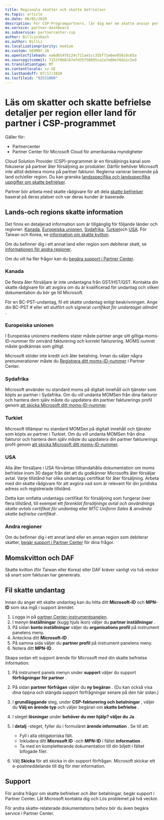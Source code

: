 ```yaml
---
title: Regionala skatter och skatte befrielser
ms.topic: article
ms.date: 06/05/2020
description: För CSP-Programpartners, lär dig mer om skatte ansvar per region, hur du skickar skatte befrielser för CSP Sales och hur du får support för skatte frågor.
ms.service: partner-dashboard
ms.subservice: partnercenter-csp
author: BillLinzbach
ms.author: BillLi
ms.localizationpriority: medium
ms.custom: SEOMAY.20
ms.openlocfilehash: ea6d654f6124c711ae1cc355f71e6ee956c8c65a
ms.sourcegitcommit: 7153f0b8c67efd35f58695ca2a7e00e70da1c5e9
ms.translationtype: MT
ms.contentlocale: sv-SE
ms.lasthandoff: 07/17/2020
ms.locfileid: "92531000"
---
```

# <a name="read-about-taxes-and-tax-exemption-details-by-region-or-country-for-partners-in-the-csp-program"></a>Läs om skatter och skatte befrielse detaljer per region eller land för partner i CSP-programmet

Gäller för:

- Partnercenter
- Partner Center för Microsoft Cloud för amerikanska myndigheter

Cloud Solution Provider (CSP)-programmet är en försäljnings kanal som fokuserar på partner åter försäljning av produkter. Därför behöver Microsoft inte alltid debitera moms på partner fakturor. Reglerna varierar beroende på land och/eller region. Du kan granska [landsspecifika och landsspecifika uppgifter om skatte befrielser](#country-and-region-tax-details).

Partner bör arbeta med skatte rådgivare för att dela [skatte befrielser](#file-tax-exemptions) baserat på deras platser och var deras kunder är baserade.

## <a name="country-and-region-tax-details"></a>Lands-och regions skatte information

Det finns en detaljerad information som är tillgänglig för följande länder och regioner: [Kanada](#canada), [Europeiska unionen](#european-union), [Sydafrika](#south-africa), [Turkiet](#turkey)och [USA](#united-states). För Taiwan och Korea, se [information om skatte kvitton](#tax-receipts-and-daf).

Om du befinner dig i ett annat land eller region som debiterar skatt, se [informationen för andra regioner](#other-regions).

Om du vill ha fler frågor kan du [begära support i Partner Center](#support).

### <a name="canada"></a>Kanada

De flesta åter försäljare är inte undantagna från GST/HST/QST. Kontakta din skatte rådgivare för att avgöra om du är kvalificerad för undantag och vilken dokumentation du bör ge till Microsoft.

För en BC-PST-undantag, fil ett skatte undantag enligt beskrivningen. Ange din BC-PST # eller ett slutfört och signerat *certifikat för undantaget allmänt* .

### <a name="european-union"></a>Europeiska unionen

I Europeiska unionens medlems stater måste partner ange sitt giltiga moms-ID-nummer för omvänd fakturering och korrekt fakturering. MOMS numret måste godkännas som giltigt.

Microsoft stöder inte kredit och åter betalning. Innan du säljer några prenumerationer måste du [Registrera ditt moms-ID-nummer](organization-tax-info.md) i Partner Center.

### <a name="south-africa"></a>Sydafrika

Microsoft använder nu standard moms på digitalt innehåll och tjänster som köpts av partner i Sydafrika. Om du vill undanta MOMSen från dina fakturor och hantera dem själv måste du uppdatera din partner fakturerings profil genom [att skicka Microsoft ditt moms-ID-nummer](organization-tax-info.md).

### <a name="turkey"></a>Turkiet

Microsoft tillämpar nu standard MOMSen på digitalt innehåll och tjänster som köpts av partner i Turkiet. Om du vill undanta MOMSen från dina fakturor och hantera dem själv måste du uppdatera din partner fakturerings profil genom [att skicka Microsoft ditt moms-ID-nummer](organization-tax-info.md).

### <a name="united-states"></a>USA

Alla åter försäljare i USA förväntas tillhandahålla dokumentation om moms befrielse inom 30 dagar från det att du godkänner Microsofts åter försäljar avtal. Varje tillstånd har olika undantags certifikat för åter försäljning. Arbeta med din skatte rådgivare för att avgöra vad som är relevant för din juridiska adress och registrerade tillstånd.

Detta kan omfatta undantags certifikat för försäljning som fungerar över flera tillstånd, till exempel ett *förenklat försäljnings* *avtal och användnings skatte avtals certifikat för undantag* eller *MTC Uniform Sales & använda skatte befrielse certifikat* .

### <a name="other-regions"></a>Andra regioner

Om du befinner dig i ett annat land eller en annan region som debiterar skatter, [begär support i Partner Center](#support) för dina frågor.

## <a name="tax-receipts-and-daf"></a>Momskvitton och DAF

Skatte kvitton (för Taiwan eller Korea) eller DAF kräver vanligt vis två veckor så snart som fakturan har genererats.

## <a name="file-tax-exemptions"></a>Fil skatte undantag

Innan du anger ett skatte undantag kan du hitta ditt **Microsoft-ID** och **MPN-ID** som ska ingå i support ärendet:

1. Logga in på [partner Center-instrumentpanelen](https://partner.microsoft.com/dashboard/).
2. I menyn **Inställningar** (kugg hjuls ikon) väljer du **partner inställningar** .
3. På sidan **konto inställningar** väljer du **organisations profil** på instrument panelens meny.
4. Anteckna ditt **Microsoft-ID** .
5. På samma sida väljer du **partner profil** på instrument panelens meny.
6. Notera ditt **MPN-ID** .

Skapa sedan ett support ärende för Microsoft med din skatte befrielse information:

1. På instrument panels menyn under **support** väljer du support **förfrågningar för partner** .
2. På sidan **partner förfrågan** väljer du **ny begäran** . (Du kan också visa dina öppna och stängda support förfrågningar senare på den här sidan.)
3. I **grundläggande** steg, under **CSP-fakturering och betalningar** , väljer du **Välj en ärende typ** och väljer begäran om **skatte befrielse** .
4. I steget **lösningar** under **behöver du mer hjälp? väljer du** **Ja** .
5. I **detalj** -steget, fyller du i formuläret **ärende information** . Se till att:

    - Fyll i alla obligatoriska fält.
    - Inkludera ditt **Microsoft ID** -och **MPN-ID** i fältet **information** .
    - Ta med en kompletterande dokumentation till din biljett i fältet bifogade filer.

6. Välj **Skicka** för att skicka in din support förfrågan. Microsoft skickar ett e-postmeddelande till dig för mer information.

## <a name="support"></a>Support

För andra frågor om skatte befrielser och åter betalningar, begär support i Partner Center. Låt Microsoft kontakta dig och Lös problemet på två veckor.

För andra skatte-relaterade dokumentations behov bör du även begära service i Partner Center.
